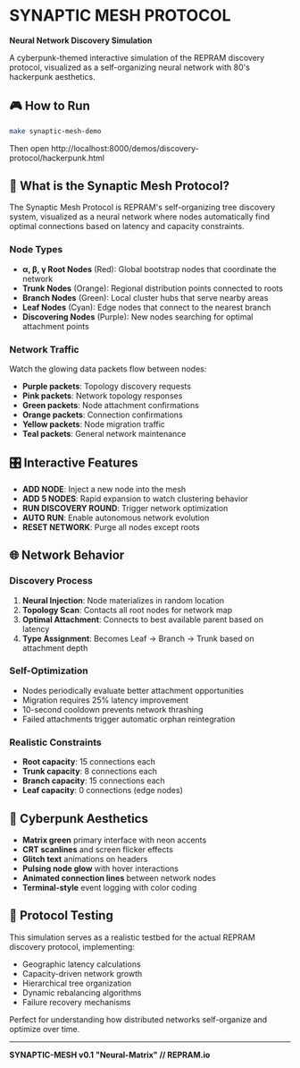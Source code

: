 # SYNAPTIC MESH PROTOCOL

**Neural Network Discovery Simulation**

A cyberpunk-themed interactive simulation of the REPRAM discovery protocol, visualized as a self-organizing neural network with 80's hackerpunk aesthetics.

## 🎮 How to Run

```bash
make synaptic-mesh-demo
```

Then open http://localhost:8000/demos/discovery-protocol/hackerpunk.html

## 🧠 What is the Synaptic Mesh Protocol?

The Synaptic Mesh Protocol is REPRAM's self-organizing tree discovery system, visualized as a neural network where nodes automatically find optimal connections based on latency and capacity constraints.

### Node Types
- **α, β, γ Root Nodes** (Red): Global bootstrap nodes that coordinate the network
- **Trunk Nodes** (Orange): Regional distribution points connected to roots
- **Branch Nodes** (Green): Local cluster hubs that serve nearby areas  
- **Leaf Nodes** (Cyan): Edge nodes that connect to the nearest branch
- **Discovering Nodes** (Purple): New nodes searching for optimal attachment points

### Network Traffic
Watch the glowing data packets flow between nodes:
- **Purple packets**: Topology discovery requests
- **Pink packets**: Network topology responses  
- **Green packets**: Node attachment confirmations
- **Orange packets**: Connection confirmations
- **Yellow packets**: Node migration traffic
- **Teal packets**: General network maintenance

## 🎛️ Interactive Features

- **ADD NODE**: Inject a new node into the mesh
- **ADD 5 NODES**: Rapid expansion to watch clustering behavior
- **RUN DISCOVERY ROUND**: Trigger network optimization
- **AUTO RUN**: Enable autonomous network evolution
- **RESET NETWORK**: Purge all nodes except roots

## 🌐 Network Behavior

### Discovery Process
1. **Neural Injection**: Node materializes in random location
2. **Topology Scan**: Contacts all root nodes for network map
3. **Optimal Attachment**: Connects to best available parent based on latency
4. **Type Assignment**: Becomes Leaf → Branch → Trunk based on attachment depth

### Self-Optimization
- Nodes periodically evaluate better attachment opportunities
- Migration requires 25% latency improvement
- 10-second cooldown prevents network thrashing
- Failed attachments trigger automatic orphan reintegration

### Realistic Constraints
- **Root capacity**: 15 connections each
- **Trunk capacity**: 8 connections each  
- **Branch capacity**: 15 connections each
- **Leaf capacity**: 0 connections (edge nodes)

## 🎨 Cyberpunk Aesthetics

- **Matrix green** primary interface with neon accents
- **CRT scanlines** and screen flicker effects
- **Glitch text** animations on headers
- **Pulsing node glow** with hover interactions
- **Animated connection lines** between network nodes
- **Terminal-style** event logging with color coding

## 🔬 Protocol Testing

This simulation serves as a realistic testbed for the actual REPRAM discovery protocol, implementing:
- Geographic latency calculations
- Capacity-driven network growth
- Hierarchical tree organization
- Dynamic rebalancing algorithms
- Failure recovery mechanisms

Perfect for understanding how distributed networks self-organize and optimize over time.

---

**SYNAPTIC-MESH v0.1 "Neural-Matrix" // REPRAM.io**